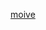 [moive](http://htmlpreview.github.io/?https://github.com/ljtyduyu/moviemap/blob/master/school.html)
